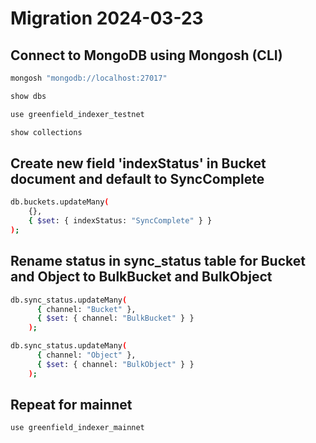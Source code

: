 # Migration 2024-03-23

## Connect to MongoDB using Mongosh (CLI)

```bash
mongosh "mongodb://localhost:27017"

show dbs

use greenfield_indexer_testnet

show collections
```

## Create new field 'indexStatus' in Bucket document and default to SyncComplete

```bash
db.buckets.updateMany(
    {}, 
    { $set: { indexStatus: "SyncComplete" } }
);
```

## Rename status in sync_status table for Bucket and Object to BulkBucket and BulkObject

```bash
db.sync_status.updateMany(
      { channel: "Bucket" }, 
      { $set: { channel: "BulkBucket" } }
    );

db.sync_status.updateMany(
      { channel: "Object" }, 
      { $set: { channel: "BulkObject" } }
    );
```
## Repeat for mainnet

```bash
use greenfield_indexer_mainnet
```
